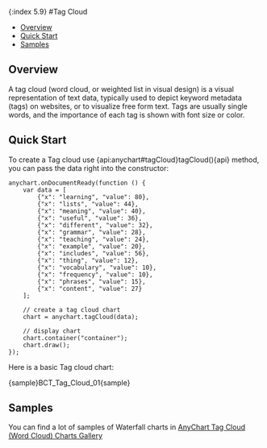 {:index 5.9}
#Tag Cloud

* [Overview](#overview)
* [Quick Start](#quick_start)
* [Samples](#samples)

## Overview

A tag cloud (word cloud, or weighted list in visual design) is a visual representation of text data, typically used to depict keyword metadata (tags) on websites, or to visualize free form text. Tags are usually single words, and the importance of each tag is shown with font size or color.

## Quick Start

To create a Tag cloud use {api:anychart#tagCloud}tagCloud(){api} method, you can pass the data right into the constructor:

```
anychart.onDocumentReady(function () {
    var data = [
        {"x": "learning", "value": 80},
        {"x": "lists", "value": 44},
        {"x": "meaning", "value": 40},
        {"x": "useful", "value": 36},
        {"x": "different", "value": 32},
        {"x": "grammar", "value": 28},
        {"x": "teaching", "value": 24},
        {"x": "example", "value": 20},
        {"x": "includes", "value": 56},
        {"x": "thing", "value": 12},
        {"x": "vocabulary", "value": 10},
        {"x": "frequency", "value": 10},
        {"x": "phrases", "value": 15},
        {"x": "content", "value": 27}
    ];

    // create a tag cloud chart
    chart = anychart.tagCloud(data);

    // display chart
    chart.container("container");
    chart.draw();
});
```

Here is a basic Tag cloud chart:

{sample}BCT\_Tag\_Cloud\_01{sample}

## Samples

You can find a lot of samples of Waterfall charts in [AnyChart Tag Cloud (Word Cloud) Charts Gallery](https://www.anychart.com/products/anychart/gallery/Tag_Cloud/)
